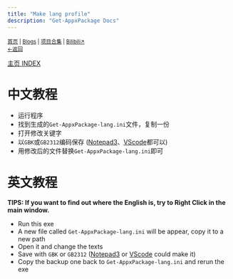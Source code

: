 ```yaml
---
title: "Make lang profile"
description: "Get-AppxPackage Docs"
---
```

<small id="old_menu"><a href="/">首页</a> | <a href="/blogs">Blogs</a> | <a href="/Project">项目合集</a> | <a href="https://space.bilibili.com/1987247870">Bilibili↗</a><br><a href="./index">←返回</a></small><br>

[主页 INDEX](./index)

# 中文教程
- 运行程序
- 找到生成的`Get-AppxPackage-lang.ini`文件，复制一份
- 打开修改关键字
- 以`GBK`或`GB2312`编码保存 ([Notepad3](https://github.com/rizonesoft/Notepad3
)、[VScode](https://code.visualstudio.com/)都可以)
- 用修改后的文件替换`Get-AppxPackage-lang.ini`即可

# 英文教程
**TIPS: If you want to find out where the English is, try to Right Click in the main window.**
- Run this exe
- A new file called `Get-AppxPackage-lang.ini` will be appear, copy it to a new path
- Open it and change the texts
- Save with `GBK` or `GB2312` ([Notepad3](https://github.com/rizonesoft/Notepad3
) or [VScode](https://code.visualstudio.com/) could make it)
- Copy the backup one back to `Get-AppxPackage-lang.ini` and rerun the exe

<script src="https://unpkg.com/sober@0.3.2/dist/sober.min.js"></script><script src="https://rs.kdxiaoyi.top/res/scripts/js/md-newUI-render.js"></script>